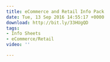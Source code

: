 ```yaml
---
title: eCommerce and Retail Info Pack
date: Tue, 13 Sep 2016 14:55:17 +0000
download: http://bit.ly/33HUgQD
tags:
- Info Sheets
- eCommerce/Retail
video: ''

---
```


